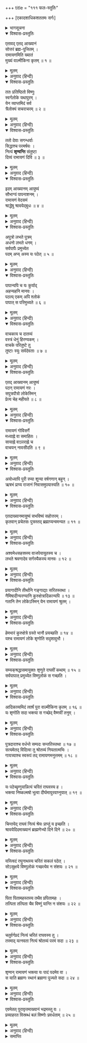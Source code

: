 +++
title = "१११ फल-स्तुतिः"

+++
[एकादशाधिकशततमः सर्गः]



<details><summary>भागसूचना</summary>

111. रामायण-काव्यका उपसंहार और इसकी महिमा
</details>

<details open><summary>विश्वास-प्रस्तुतिः</summary>

एतावद् एतद् आख्यानं  
सोत्तरं ब्रह्म-पूजितम् ।  
रामायणमिति ख्यातं  
मुख्यं वाल्मीकिना कृतम् ॥ १ ॥
</details>

<details><summary>मूलम्</summary>

एतावदेतदाख्यानं सोत्तरं ब्रह्मपूजितम् ।  
रामायणमिति ख्यातं मुख्यं वाल्मीकिना कृतम् ॥ १ ॥
</details>

<details><summary>अनुवाद (हिन्दी)</summary>

(कुश और लव कहते हैं—) महर्षि वाल्मीकिद्वारा निर्मित यह रामायण नामक श्रेष्ठ आख्यान उत्तरकाण्डसहित इतना ही है । ब्रह्माजीने भी इसका आदर किया है ॥ १ ॥
</details>

<details open><summary>विश्वास-प्रस्तुतिः</summary>

ततः प्रतिष्ठितो विष्णुः  
स्वर्गलोके यथापुरम् ।  
येन व्याप्तमिदं सर्व  
त्रैलोक्यं सचराचरम् ॥ २ ॥
</details>

<details><summary>मूलम्</summary>

ततः प्रतिष्ठितो विष्णुः स्वर्गलोके यथा पुरा ।  
येन व्याप्तमिदं सर्वं त्रैलोक्यं सचराचरम् ॥ २ ॥
</details>

<details><summary>अनुवाद (हिन्दी)</summary>

इस प्रकार भगवान् श्रीराम पहलेकी ही भाँति अपने विष्णुस्वरूपसे परमधाममें प्रतिष्ठित हुए । उनके द्वारा चराचर प्राणियोंसहित यह समस्त त्रिलोकी व्याप्त है ॥ २ ॥
</details>

<details open><summary>विश्वास-प्रस्तुतिः</summary>

ततो देवाः सगन्धर्वाः  
सिद्धाश्च परमर्षयः ।  
नित्यं **शृण्वन्ति** संतुष्टा  
दिव्यं रामायणं दिवि ॥ ३ ॥
</details>

<details><summary>मूलम्</summary>

ततो देवाः सगन्धर्वाः सिद्धाश्च परमर्षयः ।  
नित्यं शृण्वन्ति संहृष्टाः काव्यं रामायणं दिवि ॥ ३ ॥
</details>

<details><summary>अनुवाद (हिन्दी)</summary>

उन भगवान् के पावन चरित्रसे युक्त होनेके कारण देवता, गन्धर्व, सिद्ध और महर्षि सदा प्रसन्नतापूर्वक देवलोकमें इस रामायणकाव्यका श्रवण करते हैं ॥ ३ ॥
</details>

<details open><summary>विश्वास-प्रस्तुतिः</summary>

इदम् आख्यानम् आयुष्यं  
सौभाग्यं पापनाशनम् ।  
रामायणं वेदसमं  
श्राद्धेषु श्रावयेद्बुधः ॥ ४ ॥
</details>

<details><summary>मूलम्</summary>

इदमाख्यानमायुष्यं सौभाग्यं पापनाशनम् ।  
रामायणं वेदसमं श्राद्धेषु श्रावयेद् बुधः ॥ ४ ॥
</details>

<details><summary>अनुवाद (हिन्दी)</summary>

यह प्रबन्धकाव्य आयु तथा सौभाग्यको बढ़ाता और पापोंका नाश करता है । रामायण वेदके समान है । विद्वान् पुरुषको श्राद्धोंमें इसे पढ़कर सुनाना चाहिये ॥ ४ ॥
</details>

<details open><summary>विश्वास-प्रस्तुतिः</summary>

अपुत्रो लभते पुत्रम्  
अधनो लभते धनम् ।  
सर्वपापैः प्रमुच्येत  
पदम् अप्य् अस्य यः पठेत् ॥ ५ ॥
</details>

<details><summary>मूलम्</summary>

अपुत्रो लभते पुत्रमधनो लभते धनम् ।  
सर्वपापैः प्रमुच्येत पादमप्यस्य यः पठेत् ॥ ५ ॥
</details>

<details><summary>अनुवाद (हिन्दी)</summary>

इसके पाठसे पुत्रहीनको पुत्र और धनहीनको धन मिलता है । जो प्रतिदिन इसके श्लोकके एक चरणका भी पाठ करता है, वह सब पापोंसे छुटकारा पा जाता है ॥ ५ ॥
</details>

<details open><summary>विश्वास-प्रस्तुतिः</summary>

पापान्यपि च यः कुर्याद्  
अहन्यहनि मानवः ।  
पठत्य् एकम् अपि श्लोकं  
पापात् स परिमुच्यते ॥ ६ ॥
</details>

<details><summary>मूलम्</summary>

पापान्यपि च यः कुर्यादहन्यहनि मानवः ।  
पठत्येकमपि श्लोकं पापात् स परिमुच्यते ॥ ६ ॥
</details>

<details><summary>अनुवाद (हिन्दी)</summary>

जो मनुष्य प्रतिदिन पाप करता है, वह भी यदि इसके एक श्लोकका भी नित्य पाठ करे तो वह सारी पापराशिसे मुक्त हो जाता है ॥ ६ ॥
</details>

<details open><summary>विश्वास-प्रस्तुतिः</summary>

वाचकाय च दातव्यं  
वस्त्रं धेनुं हिरण्यकम् ।  
वाचके परितुष्टे तु  
तुष्टाः स्युः सर्वदेवताः ॥ ७ ॥
</details>

<details><summary>मूलम्</summary>

वाचकाय च दातव्यं वस्त्रं धेनुहिरण्यकम् ।  
वाचके परितुष्टे तु तुष्टाः स्युः सर्वदेवताः ॥ ७ ॥
</details>

<details><summary>अनुवाद (हिन्दी)</summary>

इसकी कथा सुनानेवाले वाचकको वस्त्र, गौ और सुवर्णकी दक्षिणा देनी चाहिये । वाचकके संतुष्ट होनेपर सभी देवता संतुष्ट हो जाते हैं ॥ ७ ॥
</details>

<details open><summary>विश्वास-प्रस्तुतिः</summary>

एतद् आख्यानम् आयुष्यं  
पठन् रामायणं नरः ।  
सपुत्रपौत्रो लोकेस्मिन्  
प्रेत्य चेह महीयते ॥ ८ ॥
</details>

<details><summary>मूलम्</summary>

एतदाख्यानमायुष्यं पठन् रामायणं नरः ।  
सपुत्रपौत्रो लोकेऽस्मिन् प्रेत्य चेह महीयते ॥ ८ ॥
</details>

<details><summary>अनुवाद (हिन्दी)</summary>

यह रामायण नामक प्रबन्धकाव्य आयुकी वृद्धि करनेवाला है । जो मनुष्य प्रतिदिन इसका पाठ करता है, उसे इस लोकमें पुत्र-पौत्रकी प्राप्ति होती है और मृत्युके पश्चात् परलोकमें भी उसका बड़ा सम्मान होता है ॥ ८ ॥
</details>

<details open><summary>विश्वास-प्रस्तुतिः</summary>

रामायणं गोविसर्गे  
मध्याह्ने वा समाहितः ।  
सायाह्ने वाऽपराह्ने च  
वाचयन् नावसीदति ॥ ९ ॥
</details>

<details><summary>मूलम्</summary>

रामायणं गोविसर्गे मध्याह्ने वा समाहितः ।  
सायाह्ने वापराह्णे च वाचयन् नावसीदति ॥ ९ ॥
</details>

<details><summary>अनुवाद (हिन्दी)</summary>

जो प्रतिदिन एकाग्रचित्त हो प्रातःकाल, मध्याह्न, अपराह्ण अथवा सायंकालमें रामायणका पाठ करता है, उसे कभी कोई दुःख नहीं होता है ॥ ९ ॥
</details>

<details open><summary>विश्वास-प्रस्तुतिः</summary>

अयोध्यापि पुरी रम्या शून्या वर्षगणान् बहून् ।  
ऋषभं प्राप्य राजानं निवासमुपयास्यति ॥ १० ॥
</details>

<details><summary>मूलम्</summary>

अयोध्यापि पुरी रम्या शून्या वर्षगणान् बहून् ।  
ऋषभं प्राप्य राजानं निवासमुपयास्यति ॥ १० ॥
</details>

<details><summary>अनुवाद (हिन्दी)</summary>

(श्रीरघुनाथजीके परमधाम पधारनेके पश्चात्) रमणीय अयोध्यापुरी भी बहुत वर्षोंतक सूनी पड़ी रहेगी । फिर राजा ऋषभके समय यह आबाद होगी ॥ १० ॥
</details>

<details open><summary>विश्वास-प्रस्तुतिः</summary>

एतदाख्यानमायुष्यं सभविष्यं सहोत्तरम् ।  
कृतवान् प्रचेतसः पुत्रस्तद् ब्रह्माप्यन्वमन्यत ॥ ११ ॥
</details>

<details><summary>मूलम्</summary>

एतदाख्यानमायुष्यं सभविष्यं सहोत्तरम् ।  
कृतवान् प्रचेतसः पुत्रस्तद् ब्रह्माप्यन्वमन्यत ॥ ११ ॥
</details>

<details><summary>अनुवाद (हिन्दी)</summary>

प्रचेताके पुत्र महर्षि वाल्मीकिजीने अश्वमेध-यज्ञकी समाप्तिके बादकी कथा एवं उत्तरकाण्डसहित रामायण नामक इस ऐतिहासिक काव्यका निर्माण किया है । ब्रह्माजीने भी इसका अनुमोदन किया था ॥ ११ ॥
</details>

<details open><summary>विश्वास-प्रस्तुतिः</summary>

अश्वमेधसहस्रस्य वाजपेयायुतस्य च ।  
लभते श्रवणादेव सर्गस्यैकस्य मानवः ॥ १२ ॥
</details>

<details><summary>मूलम्</summary>

अश्वमेधसहस्रस्य वाजपेयायुतस्य च ।  
लभते श्रवणादेव सर्गस्यैकस्य मानवः ॥ १२ ॥
</details>

<details><summary>अनुवाद (हिन्दी)</summary>

इस काव्यके एक सर्गका श्रवण करनेमात्रसे ही मनुष्य एक हजार अश्वमेध और दस हजार वाजपेय यज्ञोंका फल पा लेता है ॥ १२ ॥
</details>

<details open><summary>विश्वास-प्रस्तुतिः</summary>

प्रयागादीनि तीर्थानि गङ्गाद्याः सरितस्तथा ।  
नैमिषादीन्यरण्यानि कुरुक्षेत्रादिकान्यपि ॥ १३ ॥  
गतानि तेन लोकेऽस्मिन् येन रामायणं श्रुतम् ।
</details>

<details><summary>मूलम्</summary>

प्रयागादीनि तीर्थानि गङ्गाद्याः सरितस्तथा ।  
नैमिषादीन्यरण्यानि कुरुक्षेत्रादिकान्यपि ॥ १३ ॥  
गतानि तेन लोकेऽस्मिन् येन रामायणं श्रुतम् ।
</details>

<details><summary>अनुवाद (हिन्दी)</summary>

जिसने इस लोकमें रामायणकी कथा सुन ली, उसने मानो प्रयाग आदि तीर्थों, गङ्गा आदि पवित्र नदियों, नैमिषारण्य आदि वनों और कुरुक्षेत्र आदि पुण्यक्षेत्रोंकी यात्रा पूरी कर ली ॥ १३ १/२ ॥
</details>

<details open><summary>विश्वास-प्रस्तुतिः</summary>

हेमभारं कुरुक्षेत्रे ग्रस्ते भानौ प्रयच्छति ॥ १४ ॥  
यश्च रामायणं लोके शृणोति सदृशावुभौ ।
</details>

<details><summary>मूलम्</summary>

हेमभारं कुरुक्षेत्रे ग्रस्ते भानौ प्रयच्छति ॥ १४ ॥  
यश्च रामायणं लोके शृणोति सदृशावुभौ ।
</details>

<details><summary>अनुवाद (हिन्दी)</summary>

जो सूर्यग्रहणके समय कुरुक्षेत्रमें एक भार सुवर्णका दान करता है और जो लोकमें प्रतिदिन रामायण सुनता है, वे दोनों समान पुण्यके भागी होते हैं ॥ १४ १/२ ॥
</details>

<details open><summary>विश्वास-प्रस्तुतिः</summary>

सम्यक‍्श्रद्धासमायुक्तः शृणुते राघवीं कथाम् ॥ १५ ॥  
सर्वपापात् प्रमुच्येत विष्णुलोकं स गच्छति ।
</details>

<details><summary>मूलम्</summary>

सम्यक‍्श्रद्धासमायुक्तः शृणुते राघवीं कथाम् ॥ १५ ॥  
सर्वपापात् प्रमुच्येत विष्णुलोकं स गच्छति ।
</details>

<details><summary>अनुवाद (हिन्दी)</summary>

जो उत्तम श्रद्धासे सम्पन्न हो श्रीरघुनाथजीकी कथा सुनता है, वह सब पापोंसे मुक्त होता और विष्णुलोकमें जाता है ॥ १५ १/२ ॥
</details>

<details open><summary>विश्वास-प्रस्तुतिः</summary>

आदिकाव्यमिदं त्वार्षं पुरा वाल्मीकिना कृतम् ॥ १६ ॥  
यः शृणोति सदा भ‍क्त्या स गच्छेद् वैष्णवीं तनुम् ।
</details>

<details><summary>मूलम्</summary>

आदिकाव्यमिदं त्वार्षं पुरा वाल्मीकिना कृतम् ॥ १६ ॥  
यः शृणोति सदा भ‍क्त्या स गच्छेद् वैष्णवीं तनुम् ।
</details>

<details><summary>अनुवाद (हिन्दी)</summary>

जो पूर्वकालमें वाल्मीकिद्वारा निर्मित इस आर्षरामायण आदिकाव्यका सदा भक्तिभावसे श्रवण करता है, वह भगवान् विष्णुका सारूप्य प्राप्त कर लेता है ॥ १६ १/२ ॥
</details>

<details open><summary>विश्वास-प्रस्तुतिः</summary>

पुत्रदाराश्च वर्धन्ते सम्पदः सन्ततिस्तथा ॥ १७ ॥  
सत्यमेतद् विदित्वा तु श्रोतव्यं नियतात्मभिः ।  
गायत्र्याश्च स्वरूपं तद् रामायणमनुत्तमम् ॥ १८ ॥
</details>

<details><summary>मूलम्</summary>

पुत्रदाराश्च वर्धन्ते सम्पदः सन्ततिस्तथा ॥ १७ ॥  
सत्यमेतद् विदित्वा तु श्रोतव्यं नियतात्मभिः ।  
गायत्र्याश्च स्वरूपं तद् रामायणमनुत्तमम् ॥ १८ ॥
</details>

<details><summary>अनुवाद (हिन्दी)</summary>

इसके श्रवणसे स्त्री-पुत्रोंकी प्राप्ति होती है, धन और संतति बढ़ती है । इसे पूर्णतः सत्य समझकर मनको वशमें रखते हुए इसका श्रवण करना चाहिये । यह परम उत्तम रामायणकाव्य गायत्रीका स्वरूप है ॥ १७-१८ ॥
</details>

<details open><summary>विश्वास-प्रस्तुतिः</summary>

यः पठेच्छृणुयान्नित्यं चरितं राघवस्य ह ।  
भक्त्या निष्कल्मषो भूत्वा दीर्घमायुरवाप्नुयात् ॥ १९ ॥
</details>

<details><summary>मूलम्</summary>

यः पठेच्छृणुयान्नित्यं चरितं राघवस्य ह ।  
भक्त्या निष्कल्मषो भूत्वा दीर्घमायुरवाप्नुयात् ॥ १९ ॥
</details>

<details><summary>अनुवाद (हिन्दी)</summary>

जो पुरुष प्रतिदिन भक्तिभावसे श्रीरघुनाथजीके इस चरित्रको सुनता या पढ़ता है, वह निष्पाप होकर दीर्घ आयु प्राप्त कर लेता है ॥ १९ ॥
</details>

<details open><summary>विश्वास-प्रस्तुतिः</summary>

चिन्तयेद् राघवं नित्यं श्रेयः प्राप्तुं य इच्छति ।  
श्रावयेदिदमाख्यानं ब्राह्मणेभ्यो दिने दिने ॥ २० ॥
</details>

<details><summary>मूलम्</summary>

चिन्तयेद् राघवं नित्यं श्रेयः प्राप्तुं य इच्छति ।  
श्रावयेदिदमाख्यानं ब्राह्मणेभ्यो दिने दिने ॥ २० ॥
</details>

<details><summary>अनुवाद (हिन्दी)</summary>

जो कल्याण-प्राप्तिकी इच्छा रखता है, उसे नित्य-निरन्तर श्रीरघुनाथजीका चिन्तन करना चाहिये । ब्राह्मणोंको प्रतिदिन यह प्रबन्धकाव्य सुनाना चाहिये ॥ २० ॥
</details>

<details open><summary>विश्वास-प्रस्तुतिः</summary>

यस्त्विदं रघुनाथस्य चरितं सकलं पठेत् ।  
सोऽसुक्षये विष्णुलोकं गच्छत्येव न संशयः ॥ २१ ॥
</details>

<details><summary>मूलम्</summary>

यस्त्विदं रघुनाथस्य चरितं सकलं पठेत् ।  
सोऽसुक्षये विष्णुलोकं गच्छत्येव न संशयः ॥ २१ ॥
</details>

<details><summary>अनुवाद (हिन्दी)</summary>

जो इस श्रीरघुनाथ-चरित्रका पाठ पूर्ण कर लेता है, वह प्राणान्त होनेपर भगवान् विष्णुके ही धाममें जाता है; इसमें संशय नहीं है ॥ २१ ॥
</details>

<details open><summary>विश्वास-प्रस्तुतिः</summary>

पिता पितामहस्तस्य तथैव प्रपितामहः ।  
तत्पिता तत्पिता चैव विष्णुं यान्ति न संशयः ॥ २२ ॥
</details>

<details><summary>मूलम्</summary>

पिता पितामहस्तस्य तथैव प्रपितामहः ।  
तत्पिता तत्पिता चैव विष्णुं यान्ति न संशयः ॥ २२ ॥
</details>

<details><summary>अनुवाद (हिन्दी)</summary>

इतना ही नहीं, उसके पिता, पितामह, प्रपितामह, वृद्ध प्रपितामह तथा उनके भी पिता भगवान् विष्णुको प्राप्त कर लेते हैं, इसमें संशय नहीं है ॥ २२ ॥
</details>

<details open><summary>विश्वास-प्रस्तुतिः</summary>

चतुर्वर्गप्रदं नित्यं चरितं राघवस्य तु ।  
तस्माद् यत्नवता नित्यं श्रोतव्यं परमं सदा ॥ २३ ॥
</details>

<details><summary>मूलम्</summary>

चतुर्वर्गप्रदं नित्यं चरितं राघवस्य तु ।  
तस्माद् यत्नवता नित्यं श्रोतव्यं परमं सदा ॥ २३ ॥
</details>

<details><summary>अनुवाद (हिन्दी)</summary>

श्रीराघवेन्द्रका यह चरित्र सदा धर्म, अर्थ, काम और मोक्ष चारों पुरुषार्थोंको देनेवाला है । इसलिये प्रतिदिन यत्नपूर्वक निरन्तर इस उत्तम काव्यका श्रवण करना चाहिये ॥ २३ ॥
</details>

<details open><summary>विश्वास-प्रस्तुतिः</summary>

शृण्वन् रामायणं भक्त्या यः पादं पदमेव वा ।  
स याति ब्रह्मणः स्थानं ब्रह्मणा पूज्यते सदा ॥ २४ ॥
</details>

<details><summary>मूलम्</summary>

शृण्वन् रामायणं भक्त्या यः पादं पदमेव वा ।  
स याति ब्रह्मणः स्थानं ब्रह्मणा पूज्यते सदा ॥ २४ ॥
</details>

<details><summary>अनुवाद (हिन्दी)</summary>

जो रामायणकाव्यके श्लोकके एक चरण या एक पदका भक्तिभावसे श्रवण करता है, वह ब्रह्माजीके धाममें जाता है और सदा उनके द्वारा पूजित होता है ॥
</details>

<details open><summary>विश्वास-प्रस्तुतिः</summary>

एवमेतत् पुरावृत्तमाख्यानं भद्रमस्तु वः ।  
प्रव्याहरत विस्रब्धं बलं विष्णोः प्रवर्धताम् ॥ २५ ॥
</details>

<details><summary>मूलम्</summary>

एवमेतत् पुरावृत्तमाख्यानं भद्रमस्तु वः ।  
प्रव्याहरत विस्रब्धं बलं विष्णोः प्रवर्धताम् ॥ २५ ॥
</details>

<details><summary>अनुवाद (हिन्दी)</summary>

इस प्रकार इस पुरातन आख्यानका आपलोग विश्वासपूर्वक पाठ करें । आपका कल्याण हो और भगवान् विष्णुके बलकी जय हो ॥ २५ ॥
</details>

<details><summary>समाप्तिः</summary>

इत्यार्षे श्रीमद्रामायणे वाल्मीकीये आदिकाव्ये उत्तरकाण्डे एकादशाधिकशततमः सर्गः ॥ १११ ॥  
इस प्रकार श्रीवाल्मीकिनिर्मित आर्षरामायण आदिकाव्यके उत्तरकाण्डमें एक सौ ग्यारहवाँ सर्ग पूरा हुआ ॥ १११ ॥  
॥ उत्तरकाण्डं सम्पूर्णम् ॥  
॥ श्रीमद्वाल्मीकीयरामायणं सम्पूर्णम् ॥
</details>
